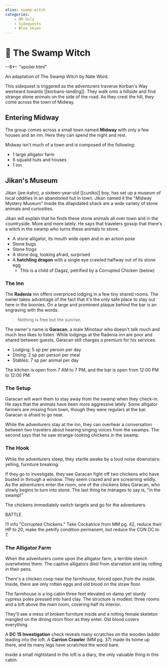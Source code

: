 ```yaml
---
alias: swamp-witch
categories:
    - DM Only
    - Sidequests
    - Blue Skies
---
```

# 🔐 The Swamp Witch

--8<-- "spoiler.html"

An adaptation of The Swamp Witch by Nate Word.

This sidequest is triggered as the adventurers traverse Korban's Way westward towards [[korbans-landing]]. They walk onto a hillside and find strange stone animals on the side of the road. As they crest the hill, they come across the town of Midway.

## Entering Midway

The group comes across a small town named **Midway** with only a few houses and an inn. Here they can spend the night and rest.

Midway isn't much of a town and is composed of the following:

- 1 large alligator farm
- 6 squalid huts and houses
- 1 inn

## Jikan's Museum

Jikan (jee-kahn), a sixteen-year-old [[cuniko]] boy, has set up a museum of local oddities in an abandoned hut in town. Jikan named it the "Midway Mystery Museum" Inside the dilapidated shack are a wide variety of stone animals and curiosities.

Jikan will explain that he finds these stone animals all over town and in the countryside. More and more lately. He says that travelers gossip that there's a witch in the swamp who turns these animals to stone.

- A stone alligator, its mouth wide open and in an action pose
- Stone bugs
- Stone frogs
- A stone dog, looking afraid, surprised
- A **hatchling dragon** with a single eye crawled halfway out of its stone egg
  - This is a child of Dagaz, petrified by a Corrupted Chicken (below)

### The Inn

The **Radenia** inn offers overpriced lodging in a few tiny shared rooms. The owner takes advantage of the fact that it's the only safe place to stay out here in the boonies. On a large and prominent plaque behind the bar is an engraving with the words:

> Nothing is free but the sunrise.

The owner's name is **Garacan**, a male Minotaur who doesn't talk much and much less likes to listen. While lodgings at the Radenia inn are poor and shared between guests, Garacan still charges a premium for his services.

- Lodging: 5 sp per person per day
- Dining: 2 sp per person per meal
- Stables: 7 sp per animal per day

The kitchen is open from 7 AM to 7 PM, and the bar is open from 12:00 PM to 12:00 PM.

### The Setup

Garacan will warn them to stay away from the swamp when they check-in. He says that the animals have been more aggressive lately. Some alligator farmers are missing from town, though they were regulars at the bar. Garacan is afraid to go near.

While the adventurers stay at the inn, they can overhear a conversation between two travelers about hearing singing voices from the swamps. The second says that he saw strange-looking chickens in the swamp.

### The Hook

While the adventurers sleep, they startle awake by a loud noise downstairs: yelling, furniture breaking.

If they go to investigate, they see Garacan fight off two chickens who have busted in through a window. They seem crazed and are screaming wildly. As the adventurers enter the room, one of the chickens bites Garacan, who slowly begins to turn into stone. The last thing he manages to say is, "in the swamp!"

The chickens immediately switch targets and go for the adventurers.

BATTLE

!!! info "Corrupted Chickens."
    Take Cockatrice from MM pg. 42, reduce their HP to 20, make the petrify condition permanent, but reduce the CON DC to 7.

### The Alligator Farm

When the adventurers come upon the alligator farm, a terrible stench overwhelms them. The captive alligators died from starvation and lay rotting in their pens.

There's a chicken coop near the farmhouse, forced open *from the inside*. Inside, there are only rotten eggs and old blood on the straw floor.

The farmhouse is a log cabin three feet elevated on damp yet sturdy cypress poles pressed into hard clay. The structure is modest: three rooms and a loft above the main room, covering half its interior.

They'll see a mess of broken furniture inside and a rotting female skeleton mangled on the dining room floor as they enter. Old blood covers everything.

A **DC 15 Investigation** check reveals many scratches on the wooden ladder leading into the loft. A **Carrion Crawler** (MM pg. 37) made its home up there, and its many legs have scratched the wood bare.

Inside a small nightstand in the loft is a diary, the only valuable thing in this cabin.
